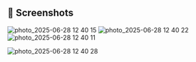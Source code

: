 ## 📸 Screenshots
![photo_2025-06-28 12 40 15](https://github.com/user-attachments/assets/4e4a90eb-14cd-4a7c-9866-c88749dc8306)
![photo_2025-06-28 12 40 22](https://github.com/user-attachments/assets/4940fce9-78a1-4246-aa72-04c95b8af88b)
![photo_2025-06-28 12 40 11](https://github.com/user-attachments/assets/fde90f40-e057-4f44-bf0e-17b3235b4864)

![photo_2025-06-28 12 40 28](https://github.com/user-attachments/assets/442e7d0d-31e9-43b9-830b-668ba40c41bb)
